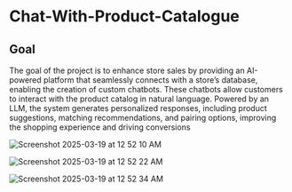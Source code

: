 # Chat-With-Product-Catalogue

## Goal

The goal of the project is to enhance store sales by providing an AI-powered platform that seamlessly connects with a store’s database, enabling the creation of custom chatbots. These chatbots allow customers to interact with the product catalog in natural language. Powered by an LLM, the system generates personalized responses, including product suggestions, matching recommendations, and pairing options, improving the shopping experience and driving conversions

![Screenshot 2025-03-19 at 12 52 10 AM](https://github.com/user-attachments/assets/014de91f-1da4-4f8c-951a-963904dd2a12)



![Screenshot 2025-03-19 at 12 52 22 AM](https://github.com/user-attachments/assets/0d0c6f6e-e668-48b2-86d5-6c01cc73489d)



![Screenshot 2025-03-19 at 12 52 34 AM](https://github.com/user-attachments/assets/91f76504-3a8b-41da-b953-3b82a058a934)
